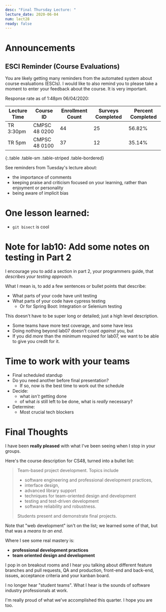```yaml
---
desc: "Final Thursday Lecture: "
lecture_date: 2020-06-04
num: lect28
ready: false
---
```


# Announcements

## ESCI Reminder (Course Evaluations)

You are likely getting many reminders from the automated system about course evaluations (ESCIs).  I would like to also remind you to please take a moment to enter your feedback about the course.  It is very important.

Response rate as of 1:48pm 06/04/2020:

|Lecture Time|Course ID |	Enrollment Count	|Surveys Completed	|Percent Completed|
|-|-|-|-|-|
| TR 3:30pm | CMPSC 48 0200	| 44	| 25 |	56.82% |
| TR 5pm  | CMPSC 48 0100	| 37	| 12	| 35.14% |
{:.table .table-sm .table-striped .table-bordered}

See reminders from Tuesday's lecture about:
* the importance of comments
* keeping praise and criticism focused on your learning, rather than enjoyment or personality
* being aware of implicit bias

# One lesson learned:

* `git bisect` is cool

# Note for lab10: Add some notes on testing in Part 2

I encourage you to add a section in part 2, your programmers guide, that *describes your testing approach*.

What I mean is, to add a few sentences or bullet points that describe:
* What parts of your code have unit testing
* What parts of your code have cypress testing 
  - Or for Spring Boot: Integration or Selenium testing
 
This doesn't have to be super long or detailed; just a high level description. 
* Some teams have more test coverage, and some have less
* Doing nothing beyond lab07 doesn't count *against* you, but
* If you did *more* than the minimum required for lab07, we want to be able to give you credit for it.

# Time to work with your teams

* Final scheduled standup
* Do you need another before final presentation?
  - If so, now is the best time to work out the schedule
* Decide:
  - what *isn't* getting done
  - of what *is* still left to be done, what is *really* necessary?
* Determine:
  - Most crucial tech blockers

# Final Thoughts


I have been **really pleased** with what I've been seeing when I stop in your groups.

Here's the course description for CS48, turned into a bullet list:

> Team-based project development. Topics include 
>
> * software engineering and professional development practices, 
> * interface design, 
> * advanced library support
> * techniques for team-oriented design and development
> * testing and test-driven development
> * software reliability and robustness. 
>
> Students present and demonstrate final projects.

Note that "web development" isn't on the list; we learned some of that, but that was a *means to an end*.

Where I see some real mastery is:
* **professional development practices**
* **team oriented design and development**

I pop in on breakout rooms and I hear you talking about different feature branches and pull requests, QA and production, front-end and back-end, issues, acceptance criteria and your kanban board. 

I no longer hear "student teams".   What I hear is the sounds of software industry professionals at work.

I'm really proud of what we've accomplished this quarter.  I hope you are too.
